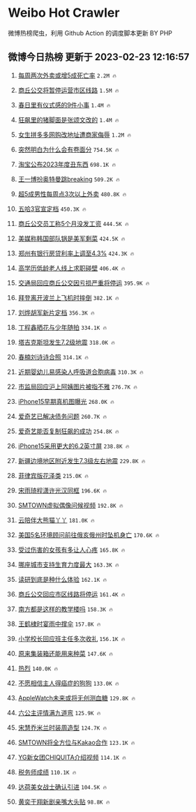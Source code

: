 # Weibo Hot Crawler 



微博热榜爬虫，利用 Github Action 的调度脚本更新 BY PHP 


## 微博今日热榜 更新于 2023-02-23 12:16:57 
1. [每周两次外卖或增5成死亡率](https://s.weibo.com/weibo?q=%23%E6%AF%8F%E5%91%A8%E4%B8%A4%E6%AC%A1%E5%A4%96%E5%8D%96%E6%88%96%E5%A2%9E5%E6%88%90%E6%AD%BB%E4%BA%A1%E7%8E%87%23&t=31&band_rank=1&Refer=top) `2.2M 🔥` 

1. [商丘公交将暂停运营市区线路](https://s.weibo.com/weibo?q=%23%E5%95%86%E4%B8%98%E5%85%AC%E4%BA%A4%E5%B0%86%E6%9A%82%E5%81%9C%E8%BF%90%E8%90%A5%E5%B8%82%E5%8C%BA%E7%BA%BF%E8%B7%AF%23&t=31&band_rank=2&Refer=top) `1.5M 🔥` 

1. [春日里有仪式感的9件小事](https://s.weibo.com/weibo?q=%23%E6%98%A5%E6%97%A5%E9%87%8C%E6%9C%89%E4%BB%AA%E5%BC%8F%E6%84%9F%E7%9A%849%E4%BB%B6%E5%B0%8F%E4%BA%8B%23&t=31&band_rank=3&Refer=top) `1.4M 🔥` 

1. [狂飙里的猪脚面是张颂文改的](https://s.weibo.com/weibo?q=%23%E7%8B%82%E9%A3%99%E9%87%8C%E7%9A%84%E7%8C%AA%E8%84%9A%E9%9D%A2%E6%98%AF%E5%BC%A0%E9%A2%82%E6%96%87%E6%94%B9%E7%9A%84%23&t=31&band_rank=4&Refer=top) `1.4M 🔥` 

1. [女生拼多多网购改地址遭商家侮辱](https://s.weibo.com/weibo?q=%23%E5%A5%B3%E7%94%9F%E6%8B%BC%E5%A4%9A%E5%A4%9A%E7%BD%91%E8%B4%AD%E6%94%B9%E5%9C%B0%E5%9D%80%E9%81%AD%E5%95%86%E5%AE%B6%E4%BE%AE%E8%BE%B1%23&t=31&band_rank=5&Refer=top) `1.2M 🔥` 

1. [突然明白为什么会有卷面分](https://s.weibo.com/weibo?q=%23%E7%AA%81%E7%84%B6%E6%98%8E%E7%99%BD%E4%B8%BA%E4%BB%80%E4%B9%88%E4%BC%9A%E6%9C%89%E5%8D%B7%E9%9D%A2%E5%88%86%23&t=31&band_rank=6&Refer=top) `754.5K 🔥` 

1. [淘宝公布2023年度丑东西](https://s.weibo.com/weibo?q=%23%E6%B7%98%E5%AE%9D%E5%85%AC%E5%B8%832023%E5%B9%B4%E5%BA%A6%E4%B8%91%E4%B8%9C%E8%A5%BF%23&t=31&band_rank=7&Refer=top) `698.1K 🔥` 

1. [王一博扮奥特曼跳breaking](https://s.weibo.com/weibo?q=%23%E7%8E%8B%E4%B8%80%E5%8D%9A%E6%89%AE%E5%A5%A5%E7%89%B9%E6%9B%BC%E8%B7%B3breaking%23&t=31&band_rank=8&Refer=top) `509.2K 🔥` 

1. [超5成男性每周点3次以上外卖](https://s.weibo.com/weibo?q=%23%E8%B6%855%E6%88%90%E7%94%B7%E6%80%A7%E6%AF%8F%E5%91%A8%E7%82%B93%E6%AC%A1%E4%BB%A5%E4%B8%8A%E5%A4%96%E5%8D%96%23&t=31&band_rank=9&Refer=top) `480.8K 🔥` 

1. [五哈3官宣定档](https://s.weibo.com/weibo?q=%23%E4%BA%94%E5%93%883%E5%AE%98%E5%AE%A3%E5%AE%9A%E6%A1%A3%23&t=31&band_rank=10&Refer=top) `450.3K 🔥` 

1. [商丘公交员工称5个月没发工资](https://s.weibo.com/weibo?q=%23%E5%95%86%E4%B8%98%E5%85%AC%E4%BA%A4%E5%91%98%E5%B7%A5%E7%A7%B05%E4%B8%AA%E6%9C%88%E6%B2%A1%E5%8F%91%E5%B7%A5%E8%B5%84%23&t=31&band_rank=11&Refer=top) `444.5K 🔥` 

1. [美媒称韩国部队锅是美军剩菜](https://s.weibo.com/weibo?q=%23%E7%BE%8E%E5%AA%92%E7%A7%B0%E9%9F%A9%E5%9B%BD%E9%83%A8%E9%98%9F%E9%94%85%E6%98%AF%E7%BE%8E%E5%86%9B%E5%89%A9%E8%8F%9C%23&t=31&band_rank=12&Refer=top) `424.5K 🔥` 

1. [郑州有银行房贷利率上调至4.3%](https://s.weibo.com/weibo?q=%23%E9%83%91%E5%B7%9E%E6%9C%89%E9%93%B6%E8%A1%8C%E6%88%BF%E8%B4%B7%E5%88%A9%E7%8E%87%E4%B8%8A%E8%B0%83%E8%87%B34.3%25%23&t=31&band_rank=13&Refer=top) `424.3K 🔥` 

1. [高学历低龄老人线上求职碰壁](https://s.weibo.com/weibo?q=%23%E9%AB%98%E5%AD%A6%E5%8E%86%E4%BD%8E%E9%BE%84%E8%80%81%E4%BA%BA%E7%BA%BF%E4%B8%8A%E6%B1%82%E8%81%8C%E7%A2%B0%E5%A3%81%23&t=31&band_rank=14&Refer=top) `406.4K 🔥` 

1. [交通局回应商丘公交因亏损严重将停运](https://s.weibo.com/weibo?q=%23%E4%BA%A4%E9%80%9A%E5%B1%80%E5%9B%9E%E5%BA%94%E5%95%86%E4%B8%98%E5%85%AC%E4%BA%A4%E5%9B%A0%E4%BA%8F%E6%8D%9F%E4%B8%A5%E9%87%8D%E5%B0%86%E5%81%9C%E8%BF%90%23&t=31&band_rank=15&Refer=top) `395.9K 🔥` 

1. [拜登离开波兰上飞机时摔倒](https://s.weibo.com/weibo?q=%23%E6%8B%9C%E7%99%BB%E7%A6%BB%E5%BC%80%E6%B3%A2%E5%85%B0%E4%B8%8A%E9%A3%9E%E6%9C%BA%E6%97%B6%E6%91%94%E5%80%92%23&t=31&band_rank=16&Refer=top) `382.1K 🔥` 

1. [刘烨胡军新片定档](https://s.weibo.com/weibo?q=%23%E5%88%98%E7%83%A8%E8%83%A1%E5%86%9B%E6%96%B0%E7%89%87%E5%AE%9A%E6%A1%A3%23&t=31&band_rank=17&Refer=top) `356.3K 🔥` 

1. [丁程鑫晒花与少年随拍](https://s.weibo.com/weibo?q=%23%E4%B8%81%E7%A8%8B%E9%91%AB%E6%99%92%E8%8A%B1%E4%B8%8E%E5%B0%91%E5%B9%B4%E9%9A%8F%E6%8B%8D%23&t=31&band_rank=18&Refer=top) `334.1K 🔥` 

1. [塔吉克斯坦发生7.2级地震](https://s.weibo.com/weibo?q=%23%E5%A1%94%E5%90%89%E5%85%8B%E6%96%AF%E5%9D%A6%E5%8F%91%E7%94%9F7.2%E7%BA%A7%E5%9C%B0%E9%9C%87%23&t=31&band_rank=19&Refer=top) `318.0K 🔥` 

1. [春楠刘诗诗合照](https://s.weibo.com/weibo?q=%23%E6%98%A5%E6%A5%A0%E5%88%98%E8%AF%97%E8%AF%97%E5%90%88%E7%85%A7%23&t=31&band_rank=20&Refer=top) `314.1K 🔥` 

1. [近期婴幼儿易感染人呼吸道合胞病毒](https://s.weibo.com/weibo?q=%23%E8%BF%91%E6%9C%9F%E5%A9%B4%E5%B9%BC%E5%84%BF%E6%98%93%E6%84%9F%E6%9F%93%E4%BA%BA%E5%91%BC%E5%90%B8%E9%81%93%E5%90%88%E8%83%9E%E7%97%85%E6%AF%92%23&t=31&band_rank=21&Refer=top) `310.3K 🔥` 

1. [市监局回应沪上阿姨图片被指不雅](https://s.weibo.com/weibo?q=%23%E5%B8%82%E7%9B%91%E5%B1%80%E5%9B%9E%E5%BA%94%E6%B2%AA%E4%B8%8A%E9%98%BF%E5%A7%A8%E5%9B%BE%E7%89%87%E8%A2%AB%E6%8C%87%E4%B8%8D%E9%9B%85%23&t=31&band_rank=22&Refer=top) `276.7K 🔥` 

1. [iPhone15早期真机图曝光](https://s.weibo.com/weibo?q=%23iPhone15%E6%97%A9%E6%9C%9F%E7%9C%9F%E6%9C%BA%E5%9B%BE%E6%9B%9D%E5%85%89%23&t=31&band_rank=23&Refer=top) `268.0K 🔥` 

1. [爱奇艺已解决债务问题](https://s.weibo.com/weibo?q=%23%E7%88%B1%E5%A5%87%E8%89%BA%E5%B7%B2%E8%A7%A3%E5%86%B3%E5%80%BA%E5%8A%A1%E9%97%AE%E9%A2%98%23&t=31&band_rank=24&Refer=top) `260.7K 🔥` 

1. [爱奇艺能否复制狂飙的成功](https://s.weibo.com/weibo?q=%23%E7%88%B1%E5%A5%87%E8%89%BA%E8%83%BD%E5%90%A6%E5%A4%8D%E5%88%B6%E7%8B%82%E9%A3%99%E7%9A%84%E6%88%90%E5%8A%9F%23&t=31&band_rank=25&Refer=top) `254.8K 🔥` 

1. [iPhone15采用更大的6.2英寸屏](https://s.weibo.com/weibo?q=%23iPhone15%E9%87%87%E7%94%A8%E6%9B%B4%E5%A4%A7%E7%9A%846.2%E8%8B%B1%E5%AF%B8%E5%B1%8F%23&t=31&band_rank=26&Refer=top) `238.8K 🔥` 

1. [新疆边境地区附近发生7.3级左右地震](https://s.weibo.com/weibo?q=%23%E6%96%B0%E7%96%86%E8%BE%B9%E5%A2%83%E5%9C%B0%E5%8C%BA%E9%99%84%E8%BF%91%E5%8F%91%E7%94%9F7.3%E7%BA%A7%E5%B7%A6%E5%8F%B3%E5%9C%B0%E9%9C%87%23&t=31&band_rank=27&Refer=top) `229.8K 🔥` 

1. [菲律宾版花泽类](https://s.weibo.com/weibo?q=%E8%8F%B2%E5%BE%8B%E5%AE%BE%E7%89%88%E8%8A%B1%E6%B3%BD%E7%B1%BB&t=31&band_rank=28&Refer=top) `215.0K 🔥` 

1. [宋雨琦程潇许光汉同框](https://s.weibo.com/weibo?q=%23%E5%AE%8B%E9%9B%A8%E7%90%A6%E7%A8%8B%E6%BD%87%E8%AE%B8%E5%85%89%E6%B1%89%E5%90%8C%E6%A1%86%23&t=31&band_rank=29&Refer=top) `196.6K 🔥` 

1. [SMTOWN虚拟偶像问候视频](https://s.weibo.com/weibo?q=%23SMTOWN%E8%99%9A%E6%8B%9F%E5%81%B6%E5%83%8F%E9%97%AE%E5%80%99%E8%A7%86%E9%A2%91%23&t=31&band_rank=30&Refer=top) `192.8K 🔥` 

1. [云陪伴大熊猫丫丫](https://s.weibo.com/weibo?q=%23%E4%BA%91%E9%99%AA%E4%BC%B4%E5%A4%A7%E7%86%8A%E7%8C%AB%E4%B8%AB%E4%B8%AB%23&t=31&band_rank=31&Refer=top) `181.0K 🔥` 

1. [美国5名环境顾问前往俄亥俄州时坠机身亡](https://s.weibo.com/weibo?q=%23%E7%BE%8E%E5%9B%BD5%E5%90%8D%E7%8E%AF%E5%A2%83%E9%A1%BE%E9%97%AE%E5%89%8D%E5%BE%80%E4%BF%84%E4%BA%A5%E4%BF%84%E5%B7%9E%E6%97%B6%E5%9D%A0%E6%9C%BA%E8%BA%AB%E4%BA%A1%23&t=31&band_rank=32&Refer=top) `170.6K 🔥` 

1. [受过伤害的女孩有多让人心疼](https://s.weibo.com/weibo?q=%23%E5%8F%97%E8%BF%87%E4%BC%A4%E5%AE%B3%E7%9A%84%E5%A5%B3%E5%AD%A9%E6%9C%89%E5%A4%9A%E8%AE%A9%E4%BA%BA%E5%BF%83%E7%96%BC%23&t=31&band_rank=33&Refer=top) `165.8K 🔥` 

1. [哪座城市支持生育力度最大](https://s.weibo.com/weibo?q=%23%E5%93%AA%E5%BA%A7%E5%9F%8E%E5%B8%82%E6%94%AF%E6%8C%81%E7%94%9F%E8%82%B2%E5%8A%9B%E5%BA%A6%E6%9C%80%E5%A4%A7%23&t=31&band_rank=34&Refer=top) `163.3K 🔥` 

1. [读研到底是种什么体验](https://s.weibo.com/weibo?q=%23%E8%AF%BB%E7%A0%94%E5%88%B0%E5%BA%95%E6%98%AF%E7%A7%8D%E4%BB%80%E4%B9%88%E4%BD%93%E9%AA%8C%23&t=31&band_rank=35&Refer=top) `162.1K 🔥` 

1. [商丘公交回应市区线路将停运](https://s.weibo.com/weibo?q=%23%E5%95%86%E4%B8%98%E5%85%AC%E4%BA%A4%E5%9B%9E%E5%BA%94%E5%B8%82%E5%8C%BA%E7%BA%BF%E8%B7%AF%E5%B0%86%E5%81%9C%E8%BF%90%23&t=31&band_rank=36&Refer=top) `161.4K 🔥` 

1. [南方都是这样的教学楼吗](https://s.weibo.com/weibo?q=%23%E5%8D%97%E6%96%B9%E9%83%BD%E6%98%AF%E8%BF%99%E6%A0%B7%E7%9A%84%E6%95%99%E5%AD%A6%E6%A5%BC%E5%90%97%23&t=31&band_rank=37&Refer=top) `158.3K 🔥` 

1. [王鹤棣时宴雨中撑伞](https://s.weibo.com/weibo?q=%23%E7%8E%8B%E9%B9%A4%E6%A3%A3%E6%97%B6%E5%AE%B4%E9%9B%A8%E4%B8%AD%E6%92%91%E4%BC%9E%23&t=31&band_rank=38&Refer=top) `157.8K 🔥` 

1. [小学校长回应班主任多次收礼](https://s.weibo.com/weibo?q=%23%E5%B0%8F%E5%AD%A6%E6%A0%A1%E9%95%BF%E5%9B%9E%E5%BA%94%E7%8F%AD%E4%B8%BB%E4%BB%BB%E5%A4%9A%E6%AC%A1%E6%94%B6%E7%A4%BC%23&t=31&band_rank=39&Refer=top) `156.1K 🔥` 

1. [原来集装箱还能用来种菜](https://s.weibo.com/weibo?q=%23%E5%8E%9F%E6%9D%A5%E9%9B%86%E8%A3%85%E7%AE%B1%E8%BF%98%E8%83%BD%E7%94%A8%E6%9D%A5%E7%A7%8D%E8%8F%9C%23&t=31&band_rank=40&Refer=top) `147.6K 🔥` 

1. [热烈](https://s.weibo.com/weibo?q=%E7%83%AD%E7%83%88&t=31&band_rank=41&Refer=top) `140.0K 🔥` 

1. [不愿相信主人得癌症的狗狗](https://s.weibo.com/weibo?q=%23%E4%B8%8D%E6%84%BF%E7%9B%B8%E4%BF%A1%E4%B8%BB%E4%BA%BA%E5%BE%97%E7%99%8C%E7%97%87%E7%9A%84%E7%8B%97%E7%8B%97%23&t=31&band_rank=42&Refer=top) `133.0K 🔥` 

1. [AppleWatch未来或将无创测血糖](https://s.weibo.com/weibo?q=%23AppleWatch%E6%9C%AA%E6%9D%A5%E6%88%96%E5%B0%86%E6%97%A0%E5%88%9B%E6%B5%8B%E8%A1%80%E7%B3%96%23&t=31&band_rank=43&Refer=top) `129.8K 🔥` 

1. [六公主评情满九道弯](https://s.weibo.com/weibo?q=%23%E5%85%AD%E5%85%AC%E4%B8%BB%E8%AF%84%E6%83%85%E6%BB%A1%E4%B9%9D%E9%81%93%E5%BC%AF%23&t=31&band_rank=44&Refer=top) `125.9K 🔥` 

1. [宋慧乔米兰时装周造型](https://s.weibo.com/weibo?q=%23%E5%AE%8B%E6%85%A7%E4%B9%94%E7%B1%B3%E5%85%B0%E6%97%B6%E8%A3%85%E5%91%A8%E9%80%A0%E5%9E%8B%23&t=31&band_rank=45&Refer=top) `124.7K 🔥` 

1. [SMTOWN将全方位与Kakao合作](https://s.weibo.com/weibo?q=%23SMTOWN%E5%B0%86%E5%85%A8%E6%96%B9%E4%BD%8D%E4%B8%8EKakao%E5%90%88%E4%BD%9C%23&t=31&band_rank=46&Refer=top) `123.1K 🔥` 

1. [YG新女团CHIQUITA介绍视频](https://s.weibo.com/weibo?q=%23YG%E6%96%B0%E5%A5%B3%E5%9B%A2CHIQUITA%E4%BB%8B%E7%BB%8D%E8%A7%86%E9%A2%91%23&t=31&band_rank=47&Refer=top) `114.1K 🔥` 

1. [税务师成绩](https://s.weibo.com/weibo?q=%E7%A8%8E%E5%8A%A1%E5%B8%88%E6%88%90%E7%BB%A9&t=31&band_rank=48&Refer=top) `110.1K 🔥` 

1. [达荷美女战士确认引进](https://s.weibo.com/weibo?q=%23%E8%BE%BE%E8%8D%B7%E7%BE%8E%E5%A5%B3%E6%88%98%E5%A3%AB%E7%A1%AE%E8%AE%A4%E5%BC%95%E8%BF%9B%23&t=31&band_rank=49&Refer=top) `104.5K 🔥` 

1. [黄奕于翔新剧亲嘴大头贴](https://s.weibo.com/weibo?q=%23%E9%BB%84%E5%A5%95%E4%BA%8E%E7%BF%94%E6%96%B0%E5%89%A7%E4%BA%B2%E5%98%B4%E5%A4%A7%E5%A4%B4%E8%B4%B4%23&t=31&band_rank=50&Refer=top) `98.8K 🔥` 

